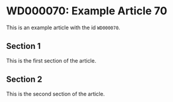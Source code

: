 # WD000070: Example Article 70

This is an example article with the id `WD000070`.

## Section 1

This is the first section of the article.

## Section 2

This is the second section of the article.
